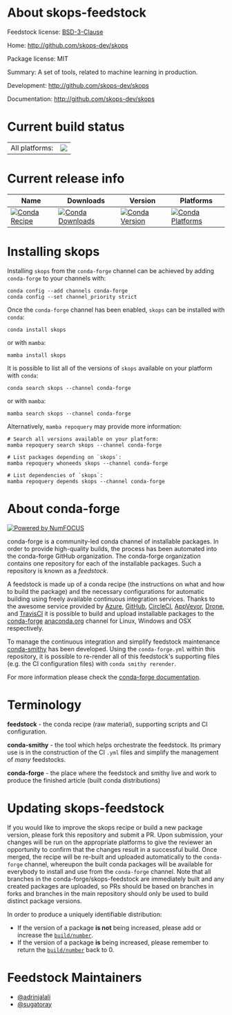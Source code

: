About skops-feedstock
=====================

Feedstock license: [BSD-3-Clause](https://github.com/conda-forge/skops-feedstock/blob/main/LICENSE.txt)

Home: http://github.com/skops-dev/skops

Package license: MIT

Summary: A set of tools, related to machine learning in production.

Development: http://github.com/skops-dev/skops

Documentation: http://github.com/skops-dev/skops

Current build status
====================


<table><tr><td>All platforms:</td>
    <td>
      <a href="https://dev.azure.com/conda-forge/feedstock-builds/_build/latest?definitionId=17718&branchName=main">
        <img src="https://dev.azure.com/conda-forge/feedstock-builds/_apis/build/status/skops-feedstock?branchName=main">
      </a>
    </td>
  </tr>
</table>

Current release info
====================

| Name | Downloads | Version | Platforms |
| --- | --- | --- | --- |
| [![Conda Recipe](https://img.shields.io/badge/recipe-skops-green.svg)](https://anaconda.org/conda-forge/skops) | [![Conda Downloads](https://img.shields.io/conda/dn/conda-forge/skops.svg)](https://anaconda.org/conda-forge/skops) | [![Conda Version](https://img.shields.io/conda/vn/conda-forge/skops.svg)](https://anaconda.org/conda-forge/skops) | [![Conda Platforms](https://img.shields.io/conda/pn/conda-forge/skops.svg)](https://anaconda.org/conda-forge/skops) |

Installing skops
================

Installing `skops` from the `conda-forge` channel can be achieved by adding `conda-forge` to your channels with:

```
conda config --add channels conda-forge
conda config --set channel_priority strict
```

Once the `conda-forge` channel has been enabled, `skops` can be installed with `conda`:

```
conda install skops
```

or with `mamba`:

```
mamba install skops
```

It is possible to list all of the versions of `skops` available on your platform with `conda`:

```
conda search skops --channel conda-forge
```

or with `mamba`:

```
mamba search skops --channel conda-forge
```

Alternatively, `mamba repoquery` may provide more information:

```
# Search all versions available on your platform:
mamba repoquery search skops --channel conda-forge

# List packages depending on `skops`:
mamba repoquery whoneeds skops --channel conda-forge

# List dependencies of `skops`:
mamba repoquery depends skops --channel conda-forge
```


About conda-forge
=================

[![Powered by
NumFOCUS](https://img.shields.io/badge/powered%20by-NumFOCUS-orange.svg?style=flat&colorA=E1523D&colorB=007D8A)](https://numfocus.org)

conda-forge is a community-led conda channel of installable packages.
In order to provide high-quality builds, the process has been automated into the
conda-forge GitHub organization. The conda-forge organization contains one repository
for each of the installable packages. Such a repository is known as a *feedstock*.

A feedstock is made up of a conda recipe (the instructions on what and how to build
the package) and the necessary configurations for automatic building using freely
available continuous integration services. Thanks to the awesome service provided by
[Azure](https://azure.microsoft.com/en-us/services/devops/), [GitHub](https://github.com/),
[CircleCI](https://circleci.com/), [AppVeyor](https://www.appveyor.com/),
[Drone](https://cloud.drone.io/welcome), and [TravisCI](https://travis-ci.com/)
it is possible to build and upload installable packages to the
[conda-forge](https://anaconda.org/conda-forge) [anaconda.org](https://anaconda.org/)
channel for Linux, Windows and OSX respectively.

To manage the continuous integration and simplify feedstock maintenance
[conda-smithy](https://github.com/conda-forge/conda-smithy) has been developed.
Using the ``conda-forge.yml`` within this repository, it is possible to re-render all of
this feedstock's supporting files (e.g. the CI configuration files) with ``conda smithy rerender``.

For more information please check the [conda-forge documentation](https://conda-forge.org/docs/).

Terminology
===========

**feedstock** - the conda recipe (raw material), supporting scripts and CI configuration.

**conda-smithy** - the tool which helps orchestrate the feedstock.
                   Its primary use is in the construction of the CI ``.yml`` files
                   and simplify the management of *many* feedstocks.

**conda-forge** - the place where the feedstock and smithy live and work to
                  produce the finished article (built conda distributions)


Updating skops-feedstock
========================

If you would like to improve the skops recipe or build a new
package version, please fork this repository and submit a PR. Upon submission,
your changes will be run on the appropriate platforms to give the reviewer an
opportunity to confirm that the changes result in a successful build. Once
merged, the recipe will be re-built and uploaded automatically to the
`conda-forge` channel, whereupon the built conda packages will be available for
everybody to install and use from the `conda-forge` channel.
Note that all branches in the conda-forge/skops-feedstock are
immediately built and any created packages are uploaded, so PRs should be based
on branches in forks and branches in the main repository should only be used to
build distinct package versions.

In order to produce a uniquely identifiable distribution:
 * If the version of a package **is not** being increased, please add or increase
   the [``build/number``](https://docs.conda.io/projects/conda-build/en/latest/resources/define-metadata.html#build-number-and-string).
 * If the version of a package **is** being increased, please remember to return
   the [``build/number``](https://docs.conda.io/projects/conda-build/en/latest/resources/define-metadata.html#build-number-and-string)
   back to 0.

Feedstock Maintainers
=====================

* [@adrinjalali](https://github.com/adrinjalali/)
* [@sugatoray](https://github.com/sugatoray/)

